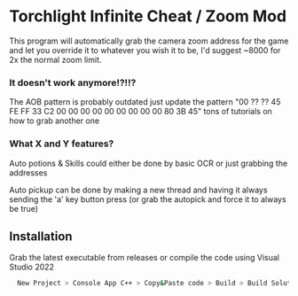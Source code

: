 # Torchlight Infinite Cheat / Zoom Mod
This program will automatically grab the camera zoom address for the game and let you override it to whatever you wish it to be, I'd suggest ~8000 for 2x the normal zoom limit.

### It doesn't work anymore!?!!?
The AOB pattern is probably outdated just update the pattern "00 ?? ?? 45 FE FF 33 C2 00 00 00 00 00 00 00 00 00 80 3B 45" tons of tutorials on how to grab another one

### What X and Y features?

Auto potions & Skills could either be done by basic OCR or just grabbing the addresses

Auto pickup can be done by making a new thread and having it always sending the 'a' key button press (or grab the autopick and force it to always be true)

## Installation

Grab the latest executable from releases or compile the code using Visual Studio 2022 

```bash
  New Project > Console App C++ > Copy&Paste code > Build > Build Solution
```
